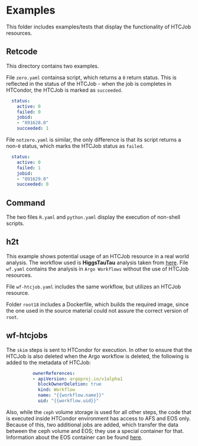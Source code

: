 # Examples

This folder includes examples/tests that display the functionality of HTCJob resources.

## Retcode

This directory contains two examples.

File `zero.yaml` containsa script, which returns a `0` return status.
This is reflected in the status of the HTCJob - when the job is completes in HTCondor,
the HTCJob is marked as `succeeded`.

```yaml
  status:
    active: 0
    failed: 0
    jobid:
    - "891628.0"
    succeeded: 1
```

File `notzero.yaml` is similar, the only difference is that its script returns a non-`0` status,
which marks the HTCJob status as `failed`.

```yaml
  status:
    active: 0
    failed: 1
    jobid:
    - "891629.0"
    succeeded: 0
```

## Command

The two files `R.yaml` and `python.yaml` display the execution of non-shell scripts.

## h2t

This example shows potential usage of an HTCJob resource in a real world analysis.
The workflow used is __HiggsTauTau__ analysis taken from [here](https://awesome-workshop.github.io/awesome-htautau-analysis/).
File `wf.yaml` contains the analysis in `Argo Workflows` without the use of HTCJob resources.

File `wf-htcjob.yaml` includes the same workflow, but utilizes an HTCJob resource.

Folder `root18` includes a Dockerfile, which builds the required image, since the one used in the source material
could not assure the correct version of `root`.

## wf-htcjobs

The `skim` steps is sent to HTCondor for execution.
In other to ensure that the HTCJob is also deleted when the Argo workflow is deleted,
the following is added to the metadata of HTCJob:

```yaml
          ownerReferences:
          - apiVersion: argoproj.io/v1alpha1
            blockOwnerDeletion: true
            kind: Workflow
            name: "{{workflow.name}}"
            uid: "{{workflow.uid}}"
```

Also, while the `ceph` volume storage is used for all other steps, the code that is executed inside HTCondor
environment has access to AFS and EOS only. Because of this, two additional jobs are added,
which transfer the data between the ceph volume and EOS; they use a special container for that.
Information about the EOS container can be found [here](https://clouddocs.web.cern.ch/containers/tutorials/eos.html).
